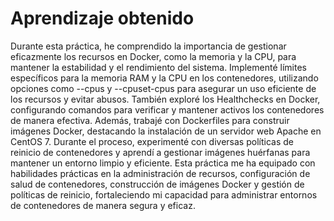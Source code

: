 # Aprendizaje obtenido  
Durante esta práctica, he comprendido la importancia de gestionar eficazmente los recursos en Docker, como la memoria y la CPU, para mantener la estabilidad y el rendimiento del sistema. Implementé límites específicos para la memoria RAM y la CPU en los contenedores, utilizando opciones como --cpus y --cpuset-cpus para asegurar un uso eficiente de los recursos y evitar abusos. También exploré los Healthchecks en Docker, configurando comandos para verificar y mantener activos los contenedores de manera efectiva. Además, trabajé con Dockerfiles para construir imágenes Docker, destacando la instalación de un servidor web Apache en CentOS 7. Durante el proceso, experimenté con diversas políticas de reinicio de contenedores y aprendí a gestionar imágenes huérfanas para mantener un entorno limpio y eficiente. Esta práctica me ha equipado con habilidades prácticas en la administración de recursos, configuración de salud de contenedores, construcción de imágenes Docker y gestión de políticas de reinicio, fortaleciendo mi capacidad para administrar entornos de contenedores de manera segura y eficaz.

